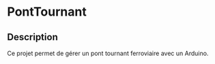 # PontTournant

## Description

Ce projet permet de gérer un pont tournant ferroviaire avec un Arduino.
